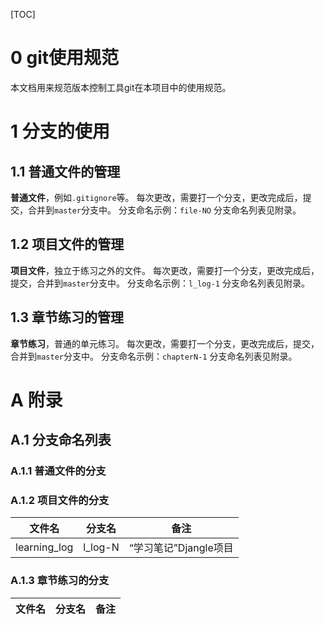 [TOC]

# 0 git使用规范
本文档用来规范版本控制工具git在本项目中的使用规范。
# 1 分支的使用
## 1.1 普通文件的管理
**普通文件**，例如`.gitignore`等。
每次更改，需要打一个分支，更改完成后，提交，合并到`master`分支中。
分支命名示例：`file-NO`
分支命名列表见附录。
## 1.2 项目文件的管理
**项目文件**，独立于练习之外的文件。
每次更改，需要打一个分支，更改完成后，提交，合并到`master`分支中。
分支命名示例：`l_log-1`
分支命名列表见附录。
## 1.3 章节练习的管理
**章节练习**，普通的单元练习。
每次更改，需要打一个分支，更改完成后，提交，合并到`master`分支中。
分支命名示例：`chapterN-1`
分支命名列表见附录。

# A 附录
## A.1 分支命名列表
### A.1.1 普通文件的分支
<!--
|文件名|分支名|备注|
|---|---|---|
|.gitignore|gitignore-NO| |
|git使用规范|gitRulls-NO| |
-->
### A.1.2 项目文件的分支
|文件名|分支名|备注|
|---|---|---|
|learning_log|l_log-N|“学习笔记”Djangle项目|
### A.1.3 章节练习的分支
|文件名|分支名|备注|
|---|---|---|